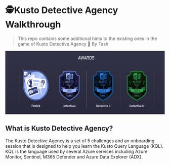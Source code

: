 # 🕵️Kusto Detective Agency Walkthrough 

>This repo contains some additional hints to the existing ones in the game of Kusto Detective Agency 🔐 
>By Tash
<p align="center">
<img max-height=200 height=200 src="https://github.com/ciph3rwoman/Kusto_Detective_Agency_S2/blob/main/Kusto_Detective_Agency_2023-06-23%20093851.jpg"/>
</p>


## What is Kusto Detective Agency?
The Kusto Detective Agency is a set of 5 challenges and an onboarding session that is designed to help you learn the Kusto Query Language (KQL).
KQL is the language used by several Azure services including Azure Monitor, Sentinel, M365 Defender and Azure Data Explorer (ADX).

